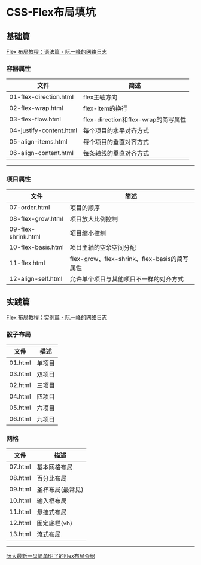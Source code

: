 # CSS-Flex布局填坑

## 基础篇

[Flex 布局教程：语法篇 - 阮一峰的网络日志](http://www.ruanyifeng.com/blog/2015/07/flex-grammar.html)

### 容器属性
文件|简述
-|-
01-flex-direction.html|flex主轴方向
02-flex-wrap.html|flex-item的换行
03-flex-flow.html|flex-direction和flex-wrap的简写属性
04-justify-content.html|每个项目的水平对齐方式
05-align-items.html|每个项目的垂直对齐方式
06-align-content.html|每条轴线的垂直对齐方式

---

### 项目属性
文件|简述
-|-
07-order.html|项目的顺序
08-flex-grow.html|项目放大比例控制
09-flex-shrink.html|项目缩小控制
10-flex-basis.html|项目主轴的空余空间分配
11-flex.html|flex-grow、flex-shrink、flex-basis的简写属性
12-align-self.html|允许单个项目与其他项目不一样的对齐方式

## 实践篇

[Flex 布局教程：实例篇 - 阮一峰的网络日志](http://www.ruanyifeng.com/blog/2015/07/flex-examples.html)

### 骰子布局

文件|描述
-|-
01.html|单项目
03.html|双项目
02.html|三项目
04.html|四项目
05.html|六项目
06.html|九项目

### 网格

文件|描述
-|-
07.html|基本网格布局
08.html|百分比布局
09.html|圣杯布局(最常见)
10.html|输入框布局
11.html|悬挂式布局
12.html|固定底栏(vh)
13.html|流式布局

---

[阮大最新一盘简单明了的Flex布局介绍](http://www.ruanyifeng.com/blog/2018/10/flexbox-form.html)